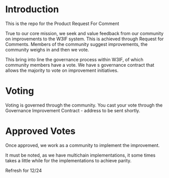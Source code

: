 # Introduction
This is the repo for the Product Request For Comment

True to our core mission, we seek and value feedback from our community on improvements to the W3IF system.  This is achieved through Request for Comments.  Members of the community suggest improvements, the community weighs in and then we vote.

This bring into line the governance process within W3IF,  of which community members have a vote.  We have s governance contract that allows the majority to vote on improvement initiatives.

# Voting
Voting is governed through the community.  You cast your vote through the Governance Improvement Contract - address to be sent shortly.

# Approved Votes
Once approved, we work as a community to implement the improvement.

It must be noted, as we have multichain implementations, it some times takes a little while for the implementations to achieve parity.

Refresh for 12/24